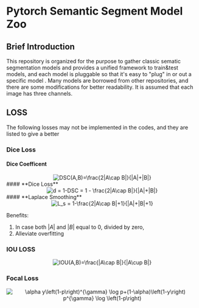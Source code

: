 

# Pytorch Semantic Segment Model Zoo

## Brief Introduction
This repository is organized for the purpose to gather classic  sematic segmentation models and provides a unified framework to train&test models, and each model is pluggable so that it's easy to "plug" in or out a specific model .  Many models are borrowed from other repositories, and there are some modifications for better readability. It is assumed that each image has three channels.


## LOSS
The following losses may not be implemented in the codes, and they are listed to give a better 

### Dice Loss
#### **Dice Coefficent**

<div align=center>
<img src="https://latex.codecogs.com/gif.latex?DSC(A,B)=\frac{2|A\cap&space;B|}{|A|&plus;|B|}" 
title="DSC(A,B)=\frac{2|A\cap B|}{|A|+|B|}" /> 
</div>
#### **Dice Loss**

<div align=center>
<img src="https://latex.codecogs.com/gif.latex?d&space;=&space;1-DSC&space;=&space;1&space;-&space;\frac{2|A\cap&space;B|}{|A|&plus;|B|}" title="d = 1-DSC = 1 - \frac{2|A\cap B|}{|A|+|B|}" />
</div>
#### **Laplace Smoothing**

<div align=center>
<img src="https://latex.codecogs.com/gif.latex?L_s&space;=&space;1-\frac{2|A\cap&space;B|&plus;1}{|A|&plus;|B|&plus;1}" title="L_s = 1-\frac{2|A\cap B|+1}{|A|+|B|+1}" />
</div>


Benefits:
1. In case both $|A|$ and $|B|$ equal to 0, divided by zero,
2. Alleviate overfitting


### IOU LOSS
<div align=center>
<img src="https://latex.codecogs.com/gif.latex?IOU(A,B)=\frac{|A\cap&space;B|}{|A\cup&space;B|}" title="IOU(A,B)=\frac{|A\cap B|}{|A\cup B|}" />
</div>

### Focal Loss
<div align=center>
<img src="https://latex.codecogs.com/gif.latex?\alpha&space;y\left(1-p\right)^{\gamma}&space;\log&space;p&plus;(1-\alpha)\left(1-y\right)&space;p^{\gamma}&space;\log&space;\left(1-p\right)" title="\alpha y\left(1-p\right)^{\gamma} \log p+(1-\alpha)\left(1-y\right) p^{\gamma} \log \left(1-p\right)" />
</div>

